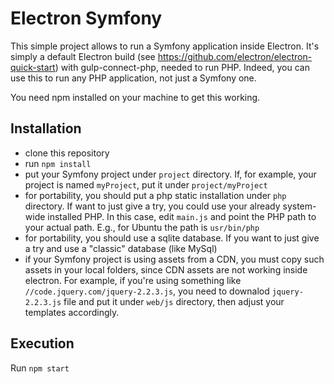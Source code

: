 Electron Symfony
================

This simple project allows to run a Symfony application inside Electron.
It's simply a default Electron build (see https://github.com/electron/electron-quick-start)
with gulp-connect-php, needed to run PHP.
Indeed, you can use this to run any PHP application, not just a Symfony one.

You need npm installed on your machine to get this working.

Installation
------------

* clone this repository
* run `npm install`
* put your Symfony project under `project` directory. If, for example, your project is
  named `myProject`, put it under `project/myProject`
* for portability, you should put a php static installation under `php` directory. If want to just give a try,
  you could use your already system-wide installed PHP. In this case, edit `main.js` and point the PHP path
  to your actual path. E.g., for Ubuntu the path is `usr/bin/php`
* for portability, you should use a sqlite database. If you want to just give a try and use a "classic" database
  (like MySql)
* if your Symfony project is using assets from a CDN, you must copy such assets in your local folders, since
  CDN assets are not working inside electron.
  For example, if you're using something like `//code.jquery.com/jquery-2.2.3.js`, you need to
  downalod `jquery-2.2.3.js` file and put it under `web/js` directory, then adjust your templates accordingly.

Execution
---------

Run `npm start`
